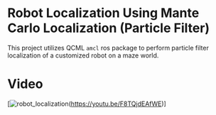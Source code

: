# Robot Localization Using Mante Carlo Localization (Particle Filter)

This project utilizes QCML `amcl` ros package to perform particle filter localization of a customized robot on a maze world. 

# Video

[![robot_localization](https://github.com/MohamedNagyMostafa/robot-localization-mcl-particle-filter/assets/20774864/c59c8901-e386-47d6-9198-51f03e6ea370)(https://youtu.be/F8TQjdEAfWE)]
